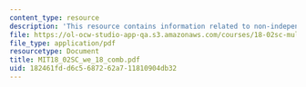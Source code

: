 ```yaml
---
content_type: resource
description: 'This resource contains information related to non-independent variables. '
file: https://ol-ocw-studio-app-qa.s3.amazonaws.com/courses/18-02sc-multivariable-calculus-fall-2010/182461fdd6c5687262a711810904db32_MIT18_02SC_we_18_comb.pdf
file_type: application/pdf
resourcetype: Document
title: MIT18_02SC_we_18_comb.pdf
uid: 182461fd-d6c5-6872-62a7-11810904db32
---
```

